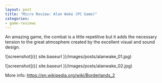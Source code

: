 ```yaml
---
layout: post
title: "Micro Review: Alan Wake (PC Game)"
categories:
- game-reviews
---
```


<p>An amazing game, the combat is a little repetitive but it adds the necessary tension to the great atmosphere created by the excellent visual and sound design.</p>


![screenshot]({{ site.baseurl }}/images/posts/alanwake_01.jpg)


![screenshot]({{ site.baseurl }}/images/posts/alanwake_02.jpg)


<p>More info: <a href="https://en.wikipedia.org/wiki/Borderlands_2">https://en.wikipedia.org/wiki/Borderlands_2</a></p>
